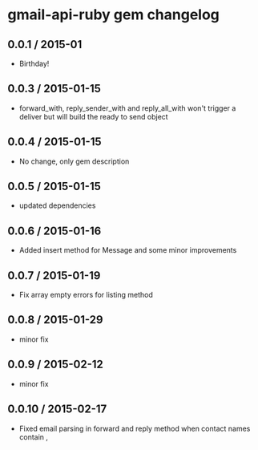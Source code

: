 # gmail-api-ruby gem changelog
## 0.0.1 / 2015-01

* Birthday!

## 0.0.3 / 2015-01-15

* forward_with, reply_sender_with and reply_all_with won't trigger a deliver but will build the ready to send object

## 0.0.4 / 2015-01-15

* No change, only gem description

## 0.0.5 / 2015-01-15

* updated dependencies

## 0.0.6 / 2015-01-16

* Added insert method for Message and some minor improvements

## 0.0.7 / 2015-01-19

* Fix array empty errors for listing method

## 0.0.8 / 2015-01-29

* minor fix

## 0.0.9 / 2015-02-12

* minor fix

## 0.0.10 / 2015-02-17

* Fixed email parsing in forward and reply method when contact names contain ,

